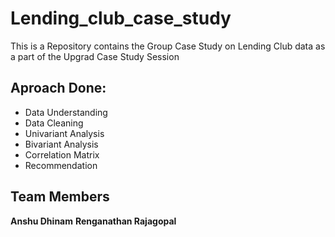 # Lending_club_case_study
This is a Repository contains the Group Case Study on Lending Club data as a part of the Upgrad Case Study Session


## Aproach Done:
  - Data Understanding
  - Data Cleaning
  - Univariant Analysis
  - Bivariant Analysis
  - Correlation Matrix
  - Recommendation

## Team Members
   **Anshu Dhinam** 
   **Renganathan Rajagopal**
